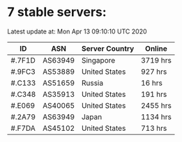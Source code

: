 # 7 stable servers:

Latest update at: Mon Apr 13 09:10:10 UTC 2020

| ID | ASN | Server Country | Online |
| -- | --- | -------------- | ------ |
| #.7F1D | AS63949 | Singapore | 3719 hrs |
| #.9FC3 | AS53889 | United States | 927 hrs |
| #.C133 | AS51659 | Russia | 16 hrs |
| #.C348 | AS35913 | United States | 191 hrs |
| #.E069 | AS40065 | United States | 2455 hrs |
| #.2A79 | AS63949 | Japan | 1134 hrs |
| #.F7DA | AS45102 | United States | 713 hrs |

